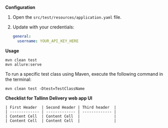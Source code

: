 **Configuration**
1. Open the `src/test/resources/application.yaml` file.
2. Update with your credentials:

    ```yaml
    general:
      username: YOUR_API_KEY_HERE
    ```
**Usage**
```
mvn clean test  
mvn allure:serve 
```

To run a specific test class using Maven, execute the following command in the terminal:

```
mvn clean test -Dtest=TestClassName
```
**Checklist for Tallinn Delivery web app UI**
```
| First Header  | Second Header | Third header  |
| ------------- | ------------- | ------------- |
| Content Cell  | Content Cell  |               |
| Content Cell  | Content Cell  |               |
